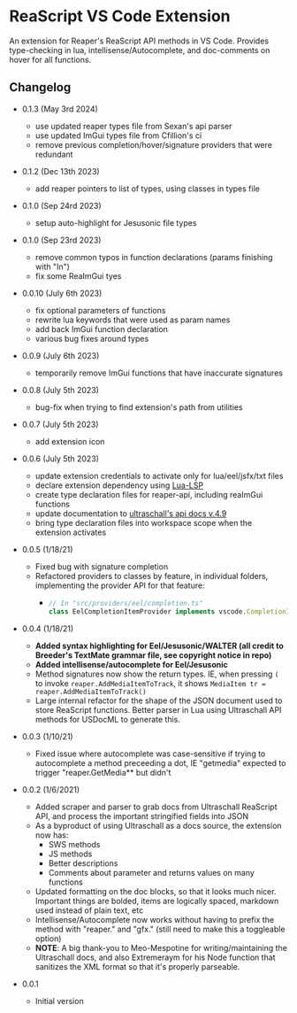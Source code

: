 # ReaScript VS Code Extension

An extension for Reaper's ReaScript API methods in VS Code.
Provides type-checking in lua, intellisense/Autocomplete, and doc-comments on hover for all functions.

## Changelog
- 0.1.3 (May 3rd 2024)
  - use updated reaper types file from Sexan's api parser
  - use updated ImGui types file from Cfillion's ci
  - remove previous completion/hover/signature providers that were redundant
- 0.1.2 (Dec 13th 2023)
  - add reaper pointers to list of types, using classes in types file
- 0.1.0 (Sep 24rd 2023)
  - setup auto-highlight for Jesusonic file types
- 0.1.0 (Sep 23rd 2023)
  - remove common typos in function declarations (params finishing with "In")
  - fix some ReaImGui tyes
- 0.0.10 (July 6th 2023)
  - fix optional parameters of functions
  - rewrite lua keywords that were used as param names 
  - add back ImGui function declaration 
  - various bug fixes around types

- 0.0.9 (July 6th 2023)
  - temporarily remove ImGui functions that have inaccurate signatures

- 0.0.8 (July 5th 2023)
  - bug-fix when trying to find extension's path from utilities

- 0.0.7 (July 5th 2023)
  - add extension icon

- 0.0.6 (July 5th 2023)
  - update extension credentials to activate only for lua/eel/jsfx/txt files
  - declare extension dependency using [Lua-LSP](https://github.com/LuaLS/lua-language-server) 
  - create type declaration files for reaper-api, including reaImGui functions
  - update documentation to [ultraschall's api docs v.4.9](https://github.com/Ultraschall/ultraschall-lua-api-for-reaper/releases/tag/4.9)
  - bring type declaration files into workspace scope when the extension activates
- 0.0.5 (1/18/21)
  - Fixed bug with signature completion
  - Refactored providers to classes by feature, in individual folders, implementing the provider API for that feature:
    - ```ts
      // In "src/providers/eel/completion.ts"
      class EelCompletionItemProvider implements vscode.CompletionItemProvider {}
      ```

- 0.0.4 (1/18/21)

  - **Added syntax highlighting for Eel/Jesusonic/WALTER (all credit to Breeder's TextMate grammar file, see copyright notice in repo)**
  - **Added intellisense/autocomplete for Eel/Jesusonic**
  - Method signatures now show the return types. IE, when pressing `(` to invoke `reaper.AddMediaItemToTrack`, it shows `MediaItem tr = reaper.AddMediaItemToTrack()`
  - Large internal refactor for the shape of the JSON document used to store ReaScript functions. Better parser in Lua using Ultraschall API methods for USDocML to generate this.

- 0.0.3 (1/10/21)

  - Fixed issue where autocomplete was case-sensitive if trying to autocomplete a method preceeding a dot, IE "getmedia" expected to trigger "reaper.GetMedia\*\* but didn't

- 0.0.2 (1/6/2021)

  - Added scraper and parser to grab docs from Ultraschall ReaScript API, and process the important stringified fields into JSON
  - As a byproduct of using Ultraschall as a docs source, the extension now has:
    - SWS methods
    - JS methods
    - Better descriptions
    - Comments about parameter and returns values on many functions
  - Updated formatting on the doc blocks, so that it looks much nicer. Important things are bolded, items are logically spaced, markdown used instead of plain text, etc
  - Intellisense/Autocomplete now works without having to prefix the method with "reaper." and "gfx." (still need to make this a toggleable option)
  - **NOTE**: A big thank-you to Meo-Mespotine for writing/maintaining the Ultraschall docs, and also Extremeraym for his Node function that sanitizes the XML format so that it's properly parseable.

- 0.0.1
  - Initial version
